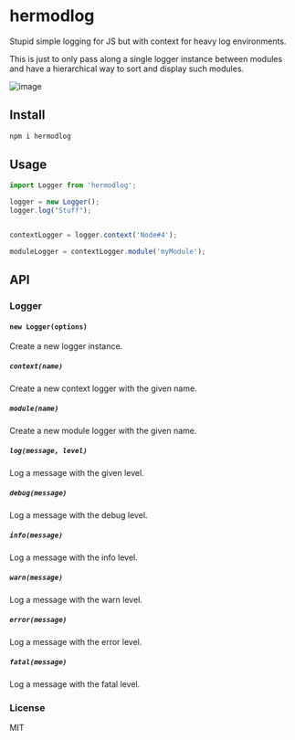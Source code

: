 # hermodlog

Stupid simple logging for JS but with context for heavy log environments.

This is just to only pass along a single logger instance between modules and have a hierarchical way to sort and display such modules.

![image](https://github.com/Alex-Werner/hermodlog/assets/5849920/9fa24a24-fdbb-41c3-b5c1-6aa8abf75933)


## Install

```bash
npm i hermodlog
```

## Usage

```js
import Logger from 'hermodlog';

logger = new Logger();
logger.log("Stuff");


contextLogger = logger.context('Node#4');

moduleLogger = contextLogger.module('myModule');
```

## API

### Logger

#### `new Logger(options)`
Create a new logger instance.

##### `context(name)`
Create a new context logger with the given name.

##### `module(name)`
Create a new module logger with the given name.

##### `log(message, level)`
Log a message with the given level.

##### `debug(message)`
Log a message with the debug level.

##### `info(message)`
Log a message with the info level.

##### `warn(message)`
Log a message with the warn level.

##### `error(message)`
Log a message with the error level.

##### `fatal(message)`
Log a message with the fatal level.


### License

MIT
